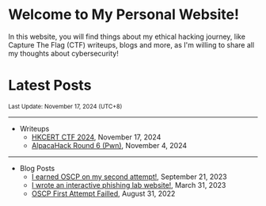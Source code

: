# Welcome to My Personal Website!

In this website, you will find things about my ethical hacking journey, like Capture The Flag (CTF) writeups, blogs and more, as I'm willing to share all my thoughts about cybersecurity!

# Latest Posts

<span class="page_information"><small>Last Update: November 17, 2024 (UTC+8)</small></span>

* * *
- Writeups
    - [HKCERT CTF 2024](https://siunam321.github.io/ctf/HKCERT-CTF-2024/), November 17, 2024
    - [AlpacaHack Round 6 (Pwn)](https://siunam321.github.io/ctf/AlpacaHack-Round-6-Pwn/), November 4, 2024

* * *
- Blog Posts
    - [I earned OSCP on my second attempt!](https://siunam321.github.io/blog/2023-09-21-I-earned-OSCP-on-my-second-attempt), September 21, 2023
    - [I wrote an interactive phishing lab website!](https://siunam321.github.io/blog/2023-03-31-I-wrote-an-interactive-phishing-lab-website), March 31, 2023
    - [OSCP First Attempt Failled](https://siunam321.github.io/blog/2022-08-31-OSCP-First-Attempt-Failled), August 31, 2022